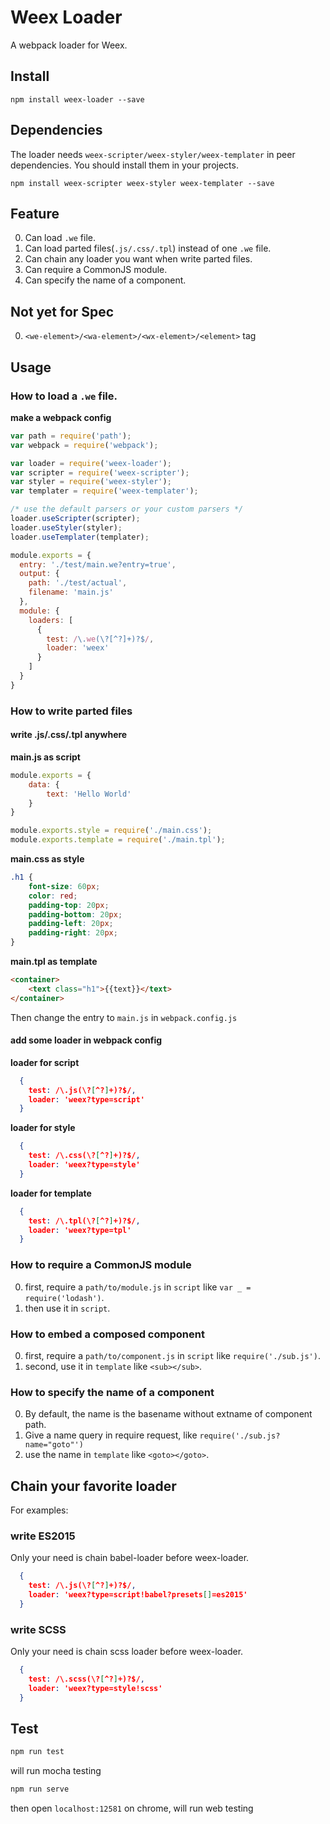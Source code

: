 # Weex Loader

A webpack loader for Weex.

## Install

```
npm install weex-loader --save
```

## Dependencies

The loader needs `weex-scripter/weex-styler/weex-templater` in peer dependencies. You should install them in your projects.

```
npm install weex-scripter weex-styler weex-templater --save
```

## Feature

0. Can load `.we` file.
1. Can load parted files(`.js/.css/.tpl`) instead of one `.we` file.
2. Can chain any loader you want when write parted files.
3. Can require a CommonJS module.
4. Can specify the name of a component.

## Not yet for Spec

0. `<we-element>/<wa-element>/<wx-element>/<element>` tag

## Usage

### How to load a `.we` file.

**make a webpack config**
```javascript
var path = require('path');
var webpack = require('webpack');

var loader = require('weex-loader');
var scripter = require('weex-scripter');
var styler = require('weex-styler');
var templater = require('weex-templater');

/* use the default parsers or your custom parsers */
loader.useScripter(scripter);
loader.useStyler(styler);
loader.useTemplater(templater);

module.exports = {
  entry: './test/main.we?entry=true',
  output: {
    path: './test/actual',
    filename: 'main.js'
  },
  module: {
    loaders: [
      {
        test: /\.we(\?[^?]+)?$/,
        loader: 'weex'
      }
    ]
  }
}
```

### How to write parted files

#### write .js/.css/.tpl anywhere

**main.js as script**
```javascript
module.exports = {
    data: {
        text: 'Hello World'
    }
}

module.exports.style = require('./main.css');
module.exports.template = require('./main.tpl');
```

**main.css as style**
```css
.h1 {
    font-size: 60px;
    color: red;
    padding-top: 20px;
    padding-bottom: 20px;
    padding-left: 20px;
    padding-right: 20px;
}
```

**main.tpl as template**
```html
<container>
    <text class="h1">{{text}}</text>
</container>
```

Then change the entry to `main.js` in `webpack.config.js`

#### add some loader in webpack config

**loader for script**
```json
  {
    test: /\.js(\?[^?]+)?$/,
    loader: 'weex?type=script'
  }
```

**loader for style**
```json
  {
    test: /\.css(\?[^?]+)?$/, 
    loader: 'weex?type=style'
  }
```

**loader for template**
```json
  {
    test: /\.tpl(\?[^?]+)?$/, 
    loader: 'weex?type=tpl'
  }
```

### How to require a CommonJS module

0. first, require a `path/to/module.js` in `script` like `var _ = require('lodash')`. 
1. then use it in `script`.

### How to embed a composed component

0. first, require a `path/to/component.js` in `script` like `require('./sub.js')`.
1. second, use it in `template` like `<sub></sub>`.

### How to specify the name of a component

0. By default, the name is the basename without extname of component path.
1. Give a name query in require request, like `require('./sub.js?name="goto"')`
2. use the name in `template` like `<goto></goto>`.

## Chain your favorite loader

For examples:

### write ES2015

Only your need is chain babel-loader before weex-loader.

```json
  {
    test: /\.js(\?[^?]+)?$/,
    loader: 'weex?type=script!babel?presets[]=es2015'
  }
```

### write SCSS

Only your need is chain scss loader before weex-loader.

```json
  {
    test: /\.scss(\?[^?]+)?$/, 
    loader: 'weex?type=style!scss'
  }
```

## Test

```bash
npm run test
```
will run mocha testing

```bash
npm run serve
```
then open `localhost:12581` on chrome, will run web testing
